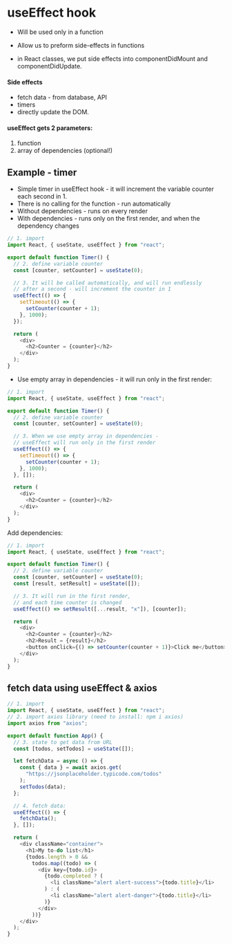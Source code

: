 # useEffect hook

- Will be used only in a function

- Allow us to preform side-effects in functions

- in React classes, we put side effects into componentDidMount and componentDidUpdate.

#### Side effects

- fetch data - from database, API
- timers
- directly update the DOM.

#### useEffect gets 2 parameters:

1. function
2. array of dependencies (optional!)

## Example - timer

- Simple timer in useEffect hook - it will increment the variable counter each second in 1.
- There is no calling for the function - run automatically
- Without dependencies - runs on every render
- With dependencies - runs only on the first render, and when the dependency changes

```js
// 1. import
import React, { useState, useEffect } from "react";

export default function Timer() {
  // 2. define variable counter
  const [counter, setCounter] = useState(0);

  // 3. It will be called automatically, and will run endlessly
  // after a second - will increment the counter in 1
  useEffect(() => {
    setTimeout(() => {
      setCounter(counter + 1);
    }, 1000);
  });

  return (
    <div>
      <h2>Counter = {counter}</h2>
    </div>
  );
}
```

- Use empty array in dependencies - it will run only in the first render:

```js
// 1. import
import React, { useState, useEffect } from "react";

export default function Timer() {
  // 2. define variable counter
  const [counter, setCounter] = useState(0);

  // 3. When we use empty array in dependencies -
  // useEffect will run only in the first render
  useEffect(() => {
    setTimeout(() => {
      setCounter(counter + 1);
    }, 1000);
  }, []);

  return (
    <div>
      <h2>Counter = {counter}</h2>
    </div>
  );
}
```

Add dependencies:

```js
// 1. import
import React, { useState, useEffect } from "react";

export default function Timer() {
  // 2. define variable counter
  const [counter, setCounter] = useState(0);
  const [result, setResult] = useState([]);

  // 3. It will run in the first render,
  // and each time counter is changed
  useEffect(() => setResult([...result, "x"]), [counter]);

  return (
    <div>
      <h2>Counter = {counter}</h2>
      <h2>Result = {result}</h2>
      <button onClick={() => setCounter(counter + 1)}>Click me</button>
    </div>
  );
}
```

## fetch data using useEffect & axios

```js
// 1. import
import React, { useState, useEffect } from "react";
// 2. import axios library (need to install: npm i axios)
import axios from "axios";

export default function App() {
  // 3. state to get data from URL
  const [todos, setTodos] = useState([]);

  let fetchData = async () => {
    const { data } = await axios.get(
      "https://jsonplaceholder.typicode.com/todos"
    );
    setTodos(data);
  };

  // 4. fetch data:
  useEffect(() => {
    fetchData();
  }, []);

  return (
    <div className="container">
      <h1>My to-do list</h1>
      {todos.length > 0 &&
        todos.map((todo) => (
          <div key={todo.id}>
            {todo.completed ? (
              <li className="alert alert-success">{todo.title}</li>
            ) : (
              <li className="alert alert-danger">{todo.title}</li>
            )}
          </div>
        ))}
    </div>
  );
}
```
